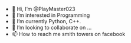 - 👋 Hi, I’m @PlayMaster023
- 👀 I’m interested in Programming
- 🌱 I’m currently Python, C++.
- 💞️ I’m looking to collaborate on ...
- 📫 How to reach me smith towers on facebook

<!---
PlayMaster023/PlayMaster023 is a ✨ special ✨ repository because its `README.md` (this file) appears on your GitHub profile.
You can click the Preview link to take a look at your changes.
--->
